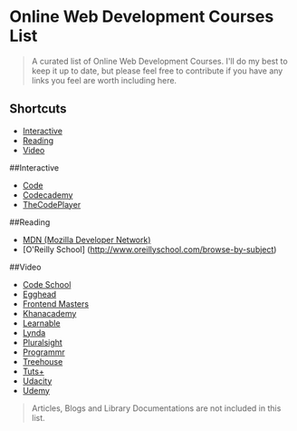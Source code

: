 Online Web Development Courses List
====================

> A curated list of Online Web Development Courses. I'll do my best to keep it up to date, but please feel free to contribute if you have any links you feel are worth including here.

Shortcuts
-----------------
* [Interactive](#interactive)
* [Reading](#reading)
* [Video](#video)


##Interactive
* [Code](http://code.org/)
* [Codecademy](http://www.codecademy.com/)
* [TheCodePlayer](http://thecodeplayer.com/)

##Reading
* [MDN (Mozilla Developer Network)](https://developer.mozilla.org/en-US/)
* [O'Reilly School] (http://www.oreillyschool.com/browse-by-subject)


##Video
* [Code School](http://www.codeschool.com/courses/)
* [Egghead](http://egghead.io/)
* [Frontend Masters](http://frontendmasters.com/)
* [Khanacademy](http://www.khanacademy.org/computing)
* [Learnable](http://learnable.com/)
* [Lynda](http://www.lynda.com/)
* [Pluralsight](http://www.pluralsight.com/)
* [Programmr](http://www.programmr.com/)
* [Treehouse](http://teamtreehouse.com)
* [Tuts+](http://tutsplus.com/courses)
* [Udacity](http://www.udacity.com/)
* [Udemy](http://www.udemy.com/)

> Articles, Blogs and Library Documentations are not included in this list.
